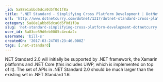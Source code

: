 ```yaml
---
_id: 5a88e1abbd6dca0d5f0d1f8a
title: ".NET Standard - Simplifying Cross Platform Development | DotNetCurry"
url: 'http://www.dotnetcurry.com/dotnet/1317/dotnet-standard-cross-platform-development'
category: 5a88e1abbd6dca0d5f0d1f8a
slug: 'net-standard-simplifying-cross-platform-development-dotnetcurry'
user_id: 5a83ce59d6eb0005c4ecda2c
username: 'bill-s'
createdOn: '2017-03-24T05:23:46.000Z'
tags: [.net-standard]
---
```


NET Standard 2.0 will initially be supported by .NET framework, the Xamarin platforms and .NET Core (this includes UWP, which is implemented on top of it). The set of APIs in .NET Standard 2.0 should be much larger than the existing set in .NET Standard 1.6. 
